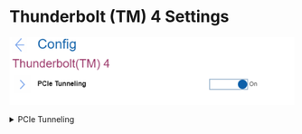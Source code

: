 # Thunderbolt (TM) 4 Settings #
![](./img/thunderbolttm4.png)

<details><summary>PCIe Tunneling</summary>
One of 2 possible states for PCIe (peripheral component interconnect express) Tunneling:

1.	**On** - PCIe tunneling is enabled. Default.
2.	Off - PCIe tunneling is disabled. 

    **Note**. Some Thunderbolt devices, such as external GPUs and storage drives, may not work properly. 
The USB functions of USB4 based devices that are Thunderbolt 4 certified may still work. 


| WMI Setting name | Values |
|:---|:---|
| PCIeTunneling |  |
</details>

